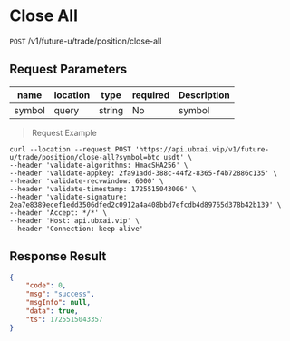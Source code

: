 # Close All

`POST` /v1/future-u/trade/position/close-all

## Request Parameters


| name     | location    | type     | required | Description  |
|--------|-------|--------|----|-----|
| symbol | query | string | No  | symbol |

> Request Example

```shell
curl --location --request POST 'https://api.ubxai.vip/v1/future-u/trade/position/close-all?symbol=btc_usdt' \
--header 'validate-algorithms: HmacSHA256' \
--header 'validate-appkey: 2fa91add-388c-44f2-8365-f4b72886c135' \
--header 'validate-recvwindow: 6000' \
--header 'validate-timestamp: 1725515043006' \
--header 'validate-signature: 2ea7e8389ecef1edd3506dfed2c0912a4a408bbd7efcdb4d89765d378b42b139' \
--header 'Accept: */*' \
--header 'Host: api.ubxai.vip' \
--header 'Connection: keep-alive'
```

## Response Result

```json
{
    "code": 0,
    "msg": "success",
    "msgInfo": null,
    "data": true,
    "ts": 1725515043357
}
```

